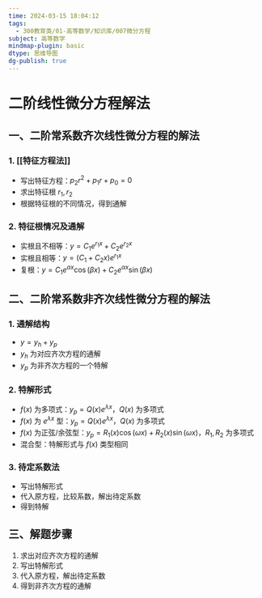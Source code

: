 ```yaml
---
time: 2024-03-15 18:04:12
tags:
  - 300教育类/01-高等数学/知识库/007微分方程
subject: 高等数学
mindmap-plugin: basic
dtype: 思维导图
dg-publish: true
---
```

# 二阶线性微分方程解法
## 一、二阶常系数齐次线性微分方程的解法
### 1. [[特征方程法]]
- 写出特征方程：$p_2r^2 + p_1r + p_0 = 0$
- 求出特征根 $r_1, r_2$
- 根据特征根的不同情况，得到通解
### 2. 特征根情况及通解
- 实根且不相等：$y = C_1e^{r_1x} + C_2e^{r_2x}$
- 实根且相等：$y = (C_1 + C_2x)e^{r_1x}$
- 复根：$y = C_1e^{\alpha x}\cos(\beta x) + C_2e^{\alpha x}\sin(\beta x)$
## 二、二阶常系数非齐次线性微分方程的解法
### 1. 通解结构
- $y = y_h + y_p$
- $y_h$ 为对应齐次方程的通解
- $y_p$ 为非齐次方程的一个特解
### 2. 特解形式
- $f(x)$ 为多项式：$y_p = Q(x)e^{\lambda x}$，$Q(x)$ 为多项式
- $f(x)$ 为 $e^{\lambda x}$ 型：$y_p = Q(x)e^{\lambda x}$，$Q(x)$ 为多项式
- $f(x)$ 为正弦/余弦型：$y_p = R_1(x)\cos(\omega x) + R_2(x)\sin(\omega x)$，$R_1, R_2$ 为多项式
- 混合型：特解形式与 $f(x)$ 类型相同
### 3. 待定系数法
- 写出特解形式
- 代入原方程，比较系数，解出待定系数
- 得到特解
## 三、解题步骤
1. 求出对应齐次方程的通解
2. 写出特解形式
3. 代入原方程，解出待定系数
4. 得到非齐次方程的通解

